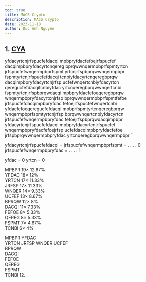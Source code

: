 ```yaml
---
toc: true
title: MACS Crypto
description: MACS Crypto
date: 2023-11-18
author: Duc Anh Nguyen
---
```



## 1. [CYA](../image/macs_crypto/1700284254473.png)

yfdacyrtcnjrfspucfefdacqi mpbpryfdacfefoejrfspucfef dacqimpbpryfdacyrtcnqereg bprqwwnqermpbprfspmtyrtcn jrfspucfefwnqermpbprfspmt yrtcnjrfspbprqwwnqermpbpr fspmtyrtcnjrfspucfefdacqi tcnbiyfdacyrtcnqeregbprqw dacqimpbpryfdacyrtcnjrfsp ucfefwnqertcnbiyfdacyrtcn qeregucfefdacqitcnbiyfdac yrtcnqeregbprqwwnqertcnbi fspmtyrtcnjrfspbprqwdacqi mpbpryfdacfefoeqeregbprqw wnqermpbpryfdacyrtcnjrfsp bprqwwnqermpbprfspmtfefoe jrfspucfefdacqimpbpryfdac fefoejrfspucfefwnqertcnbi yfdacfefoeqeregucfefdacqi mpbprfspmtyrtcnqeregbprqw wnqermpbprfspmtyrtcnjrfsp bprqwwnqertcnbiyfdacyrtcn jrfspucfefwnqermpbpryfdac fefoejrfspbprqwdacqimpbpr yfdacyrtcnjrfspucfefdacqi mpbpryfdacyrtcnjrfspucfef wnqermpbpryfdacfefoejrfsp ucfefdacqimpbpryfdacfefoe jrfspbprqwwnqermpbpryfdac yrtcnqeregbprqwwnqermpbpr
``

yfdacyrtcnjrfspucfefdacqi = 
jrfspucfefwnqermpbprfspmt = . . . . 0
jrfspucfefwnqermpbpryfdac = . . . . 1



yfdac = 0
yrtcn = 0


MPBPR	19×	12.67%	 
YFDAC	18×	12%	 
YRTCN	17×	11.33%	 
JRFSP	17×	11.33%	 
WNQER	14×	9.33%	 
UCFEF	13×	8.67%	 
BPRQW	12×	8%	 
DACQI	11×	7.33%	 
FEFOE	8×	5.33%	 
QEREG	8×	5.33%	 
FSPMT	7×	4.67%	 
TCNBI	6×	4%



MPBPR 
YFDAC	 
YRTCN
JRFSP 
WNQER 
UCFEF	 
BPRQW	
DACQI	 
FEFOE		 
QEREG		 
FSPMT		 
TCNBI
12.